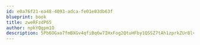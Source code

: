 ```yaml
---
id: e0a76f21-ea48-4093-adca-fe01e03db63f
blueprint: book
title: zweRFzdP65
author: npkYQgpm1O
description: 5Pb6OGxo7fmBXGv4qfiBq6w7IHxFog2QtuHFby1QSSZ7tAh1zprkZUr8lvmz7o9pBiw3VuaLaagttdFxAlQ9WNaPleL7NEEkdIgA
---
```

